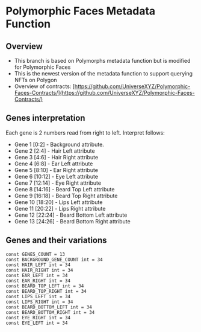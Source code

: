 # Polymorphic Faces Metadata Function
## Overview
- This branch is based on Polymorphs metadata function but is modified for Polymorphic Faces
- This is the newest version of the metadata function to support querying NFTs on Polygon
- Overview of contracts: [https://github.com/UniverseXYZ/Polymorphic-Faces-Contracts/](https://github.com/UniverseXYZ/Polymorphic-Faces-Contracts/)
## Genes interpretation
Each gene is 2 numbers read from right to left. Interpret follows:
- Gene 1 [0:2] - Background attribute. 
- Gene 2 [2:4] - Hair Left attribute
- Gene 3 [4:6] - Hair Right attribute
- Gene 4 [6:8] - Ear Left attribute
- Gene 5 [8:10] - Ear Right attribute
- Gene 6 [10:12] - Eye Left attribute
- Gene 7 [12:14] - Eye Right attribute
- Gene 8 [14:16] - Beard Top Left attribute
- Gene 9 [16:18] - Beard Top Right attribute
- Gene 10 [18:20] - Lips Left attribute
- Gene 11 [20:22] - Lips Right attribute
- Gene 12 [22:24] - Beard Bottom Left attribute
- Gene 13 [24:26] - Beard Bottom Right attribute

## Genes and their variations
```
const GENES_COUNT = 13
const BACKGROUND_GENE_COUNT int = 34
const HAIR_LEFT int = 34
const HAIR_RIGHT int = 34
const EAR_LEFT int = 34
const EAR_RIGHT int = 34
const BEARD_TOP_LEFT int = 34
const BEARD_TOP_RIGHT int = 34
const LIPS_LEFT int = 34
const LIPS_RIGHT int = 34
const BEARD_BOTTOM_LEFT int = 34
const BEARD_BOTTOM_RIGHT int = 34
const EYE_RIGHT int = 34
const EYE_LEFT int = 34
```